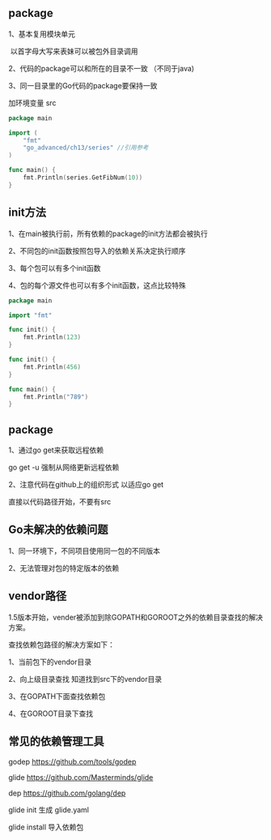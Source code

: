 ## package

1、基本复用模块单元

​	以首字母大写来表妹可以被包外目录调用

2、代码的package可以和所在的目录不一致 （不同于java)

3、同一目录里的Go代码的package要保持一致



加环境变量 src

```go
package main

import (
	"fmt"
	"go_advanced/ch13/series" //引用参考
)

func main() {
	fmt.Println(series.GetFibNum(10))
}
```



## init方法

1、在main被执行前，所有依赖的package的init方法都会被执行

2、不同包的init函数按照包导入的依赖关系决定执行顺序

3、每个包可以有多个init函数

4、包的每个源文件也可以有多个init函数，这点比较特殊

```go
package main

import "fmt"

func init() {
	fmt.Println(123)
}

func init() {
	fmt.Println(456)
}

func main() {
	fmt.Println("789")
}
```



## package

1、通过go get来获取远程依赖

go get -u 强制从网络更新远程依赖

2、注意代码在github上的组织形式 以适应go get

直接以代码路径开始，不要有src



## Go未解决的依赖问题

1、同一环境下，不同项目使用同一包的不同版本

2、无法管理对包的特定版本的依赖



## vendor路径

1.5版本开始，vender被添加到除GOPATH和GOROOT之外的依赖目录查找的解决方案。

查找依赖包路径的解决方案如下：

1、当前包下的vendor目录

2、向上级目录查找  知道找到src下的vendor目录

3、在GOPATH下面查找依赖包

4、在GOROOT目录下查找



## 常见的依赖管理工具

godep  https://github.com/tools/godep

glide https://github.com/Masterminds/glide

dep https://github.com/golang/dep



glide init 生成 glide.yaml

glide install 导入依赖包

